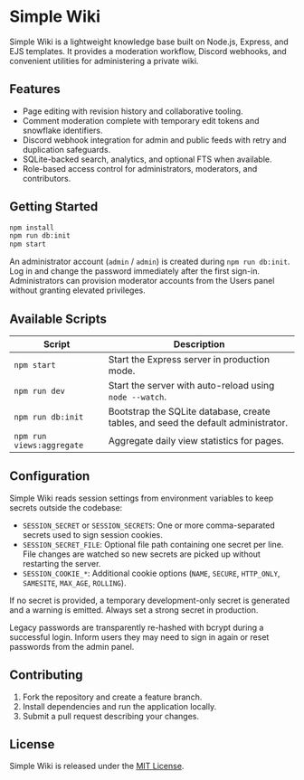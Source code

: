 # Simple Wiki

Simple Wiki is a lightweight knowledge base built on Node.js, Express, and EJS templates. It provides a moderation workflow, Discord webhooks, and convenient utilities for administering a private wiki.

## Features

- Page editing with revision history and collaborative tooling.
- Comment moderation complete with temporary edit tokens and snowflake identifiers.
- Discord webhook integration for admin and public feeds with retry and duplication safeguards.
- SQLite-backed search, analytics, and optional FTS when available.
- Role-based access control for administrators, moderators, and contributors.

## Getting Started

```bash
npm install
npm run db:init
npm start
```

An administrator account (`admin` / `admin`) is created during `npm run db:init`. Log in and change the password immediately after the first sign-in. Administrators can provision moderator accounts from the Users panel without granting elevated privileges.

## Available Scripts

| Script | Description |
| ------ | ----------- |
| `npm start` | Start the Express server in production mode. |
| `npm run dev` | Start the server with auto-reload using `node --watch`. |
| `npm run db:init` | Bootstrap the SQLite database, create tables, and seed the default administrator. |
| `npm run views:aggregate` | Aggregate daily view statistics for pages. |

## Configuration

Simple Wiki reads session settings from environment variables to keep secrets outside the codebase:

- `SESSION_SECRET` or `SESSION_SECRETS`: One or more comma-separated secrets used to sign session cookies.
- `SESSION_SECRET_FILE`: Optional file path containing one secret per line. File changes are watched so new secrets are picked up without restarting the server.
- `SESSION_COOKIE_*`: Additional cookie options (`NAME`, `SECURE`, `HTTP_ONLY`, `SAMESITE`, `MAX_AGE`, `ROLLING`).

If no secret is provided, a temporary development-only secret is generated and a warning is emitted. Always set a strong secret in production.

Legacy passwords are transparently re-hashed with bcrypt during a successful login. Inform users they may need to sign in again or reset passwords from the admin panel.

## Contributing

1. Fork the repository and create a feature branch.
2. Install dependencies and run the application locally.
3. Submit a pull request describing your changes.

## License

Simple Wiki is released under the [MIT License](LICENSE).
